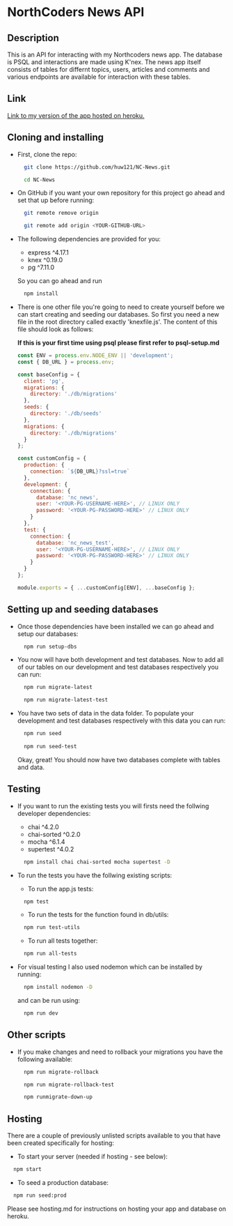 # NorthCoders News API

## Description

This is an API for interacting with my Northcoders news app. The database is PSQL and interactions are made using K'nex. The news app itself consists of tables for differnt topics, users, articles and comments and various endpoints are available for interaction with these tables.

## Link 

[Link to my version of the app hosted on heroku.](https://nc-news-huw.herokuapp.com/api)

## Cloning and installing

* First, clone the repo:
  ```bash
    git clone https://github.com/huw121/NC-News.git

    cd NC-News
  ```
* On GitHub if you want your own repository for this project go ahead and set that up before running:
  ```bash
    git remote remove origin

    git remote add origin <YOUR-GITHUB-URL>
  ```

* The following dependencies are provided for you:

  * express ^4.17.1
  * knex ^0.19.0
  * pg ^7.11.0

  So you can go ahead and run
  ```bash
    npm install
  ```

* There is one other file you're going to need to create yourself before we can start creating and seeding our databases. So first you need a new file in the root directory called exactly 'knexfile.js'. The content of this file should look as follows:

  **If this is your first time using psql please first refer to psql-setup.md**

  ```js
  const ENV = process.env.NODE_ENV || 'development';
  const { DB_URL } = process.env;

  const baseConfig = {
    client: 'pg',
    migrations: {
      directory: './db/migrations'
    },
    seeds: {
      directory: './db/seeds'
    },
    migrations: {
      directory: './db/migrations'
    }
  };

  const customConfig = {
    production: {
      connection: `${DB_URL}?ssl=true`
    },
    development: {
      connection: {
        database: 'nc_news',
        user: '<YOUR-PG-USERNAME-HERE>', // LINUX ONLY
        password: '<YOUR-PG-PASSWORD-HERE>' // LINUX ONLY
      }
    },
    test: {
      connection: {
        database: 'nc_news_test',
        user: '<YOUR-PG-USERNAME-HERE>', // LINUX ONLY
        password: '<YOUR-PG-PASSWORD-HERE>' // LINUX ONLY
      }
    }
  };

  module.exports = { ...customConfig[ENV], ...baseConfig };
  ```

## Setting up and seeding databases

* Once those dependencies have been installed we can go ahead and setup our databases:
  ```bash
    npm run setup-dbs
  ```
* You now will have both development and test databases. Now to add all of our tables on our development and test databases respectively you can run:
  ```bash
    npm run migrate-latest

    npm run migrate-latest-test
  ```
* You have two sets of data in the data folder. To populate your development and test databases respectively with this data you can run:
  ```bash
    npm run seed
    
    npm run seed-test
  ```
  Okay, great! You should now have two databases complete with tables and data.

## Testing

* If you want to run the existing tests you will firsts need the follwing developer dependencies:

  * chai ^4.2.0
  * chai-sorted ^0.2.0
  * mocha ^6.1.4
  * supertest ^4.0.2

  ```bash
    npm install chai chai-sorted mocha supertest -D
  ```

* To run the tests you have the follwing existing scripts:
  * To run the app.js tests:
  ```bash
    npm test
  ```
  * To run the tests for the function found in db/utils:
  ```bash
    npm run test-utils
  ```
  * To run all tests together:
  ```bash
    npm run all-tests
  ```
* For visual testing I also used nodemon which can be installed by running:
  ```bash
    npm install nodemon -D
  ```
  and can be run using:
  ```bash
    npm run dev
  ```
## Other scripts
* If you make changes and need to rollback your migrations you have the following available:
  ```bash
    npm run migrate-rollback

    npm run migrate-rollback-test

    npm runmigrate-down-up
  ```
## Hosting
  There are a couple of previously unlisted scripts available to you that have been created specifically for hosting:

  * To start your server (needed if hosting - see below):
  ```bash
    npm start
  ```
  * To seed a production database:
  ```bash
    npm run seed:prod
  ```
  Please see hosting.md for instructions on hosting your app and database on heroku.







